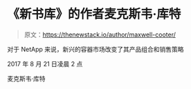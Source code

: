 # 《新书库》的作者麦克斯韦·库特

> 原文：<https://thenewstack.io/author/maxwell-cooter/>

对于 NetApp 来说，新兴的容器市场改变了其产品组合和销售策略

2017 年 8 月 21 日凌晨 2 点

麦克斯韦·库特
